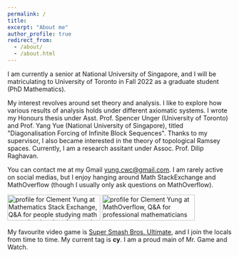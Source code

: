 ```yaml
---
permalink: /
title: 
excerpt: "About me"
author_profile: true
redirect_from: 
  - /about/
  - /about.html
---
```


I am currently a senior at National University of Singapore, and I will be matriculating to University of Toronto in Fall 2022 as a graduate student (PhD Mathematics).

My interest revolves around set theory and analysis. I like to explore how various results of analysis holds under different axiomatic systems. I wrote my Honours thesis under Asst. Prof. Spencer Unger (University of Toronto) and Prof. Yang Yue (National University of Singapore), titled "Diagonalisation Forcing of Infinite Block Sequences". Thanks to my supervisor, I also became interested in the theory of topological Ramsey spaces. Currently, I am a research assitant under Assoc. Prof. Dilip Raghavan.

You can contact me at my Gmail [yung.cwc@gmail.com](mailto:yung.cwc@gmail.com). I am rarely active on social medias, but I enjoy hanging around Math StackExchange and MathOverflow (though I usually only ask questions on MathOverflow). 

<a href="https://math.stackexchange.com/users/620517/clement-yung"><img src="https://math.stackexchange.com/users/flair/620517.png" width="208" height="58" alt="profile for Clement Yung at Mathematics Stack Exchange, Q&amp;A for people studying math at any level and professionals in related fields" title="profile for Clement Yung at Mathematics Stack Exchange, Q&amp;A for people studying math at any level and professionals in related fields"></a>
<a href="https://mathoverflow.net/users/146831/clement-yung"><img src="https://mathoverflow.net/users/flair/146831.png" width="208" height="58" alt="profile for Clement Yung at MathOverflow, Q&amp;A for professional mathematicians" title="profile for Clement Yung at MathOverflow, Q&amp;A for professional mathematicians"></a>

My favourite video game is [Super Smash Bros. Ultimate](https://en.wikipedia.org/wiki/Super_Smash_Bros._Ultimate), and I join the locals from time to time. My current tag is **cy**. I am a proud main of Mr. Game and Watch.



